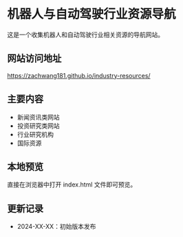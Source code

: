 # 机器人与自动驾驶行业资源导航

这是一个收集机器人和自动驾驶行业相关资源的导航网站。

## 网站访问地址

https://zachwang181.github.io/industry-resources/

## 主要内容

- 新闻资讯类网站
- 投资研究类网站
- 行业研究机构
- 国际资源

## 本地预览

直接在浏览器中打开 index.html 文件即可预览。

## 更新记录

- 2024-XX-XX：初始版本发布 